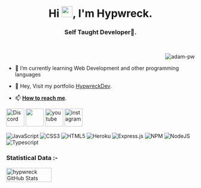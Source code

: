 <h1 align="center">Hi <img src="https://media.giphy.com/media/hvRJCLFzcasrR4ia7z/giphy.gif" width="29px">, I'm Hypwreck.</h1>
<h3 align="center">Self Taught Developer🌟.</h3>

<br>

<p><img align="right" src="https://github.com/Adam-pw/Adam-pw/blob/main/animation_500_kxa883sd.gif" alt="adam-pw" /></p>

<br>

- 🌱 I’m currently learning Web Development and other programming languages

- 🌟 Hey, Visit my portfolio [HypwreckDev](https://hypwreckdev.000webhostapp.com/index.html).

- 📫 [**How to reach me**](hypwreck@gmail.com).


<a href="https://discord.gg/93tZ7Vtcs8"><img width="48" height="48" src="https://github.com/dheereshagrwal/colored-icons/blob/master/svg/discord.svg" alt="Discord"></a>
<a href="https://open.spotify.com/user/31ymaua7ana52k2weyuceiwdx5ga?si=f499c133db5140f4&nd=1"><img height="48" width="48" src="https://github.com/dheereshagrwal/colored-icons/blob/master/svg/spotify.svg" alt="" /></a>
<a href="https://www.youtube.com/channel/UCxLLUfZ-CXEgsJpZOe8pSPA"><img src="https://github.com/dheereshagrwal/colored-icons/blob/master/images/youtube.png" alt="youtube" height="48" width="48"></a>
<a href="https://www.instagram.com/hypwreck/"><img src="https://github.com/dheereshagrwal/colored-icons/blob/master/svg/instagram.svg" alt="instagram" height="48" width="48"></a>

![JavaScript](https://img.shields.io/badge/javascript-%23323330.svg?style=for-the-badge&logo=javascript&logoColor=%23F7DF1E)
![CSS3](https://img.shields.io/badge/css3-%231572B6.svg?style=for-the-badge&logo=css3&logoColor=white)
![HTML5](https://img.shields.io/badge/html5-%23E34F26.svg?style=for-the-badge&logo=html5&logoColor=white)
![Heroku](https://img.shields.io/badge/heroku-%23430098.svg?style=for-the-badge&logo=heroku&logoColor=white) 
![Express.js](https://img.shields.io/badge/express.js-%23404d59.svg?style=for-the-badge&logo=express&logoColor=%2361DAFB) 
![NPM](https://img.shields.io/badge/NPM-%23000000.svg?style=for-the-badge&logo=npm&logoColor=white) 
![NodeJS](https://img.shields.io/badge/node.js-6DA55F?style=for-the-badge&logo=node.js&logoColor=white)
![Typescript](https://img.shields.io/badge/TypeScript-007ACC?style=for-the-badge&logo=typescript&logoColor=white)

<h3>Statistical Data :-</h3>
<div style="display:flex;">
<img width="49%" src="https://github-readme-stats.vercel.app/api?username=hypwreck&show_icons=true&theme=dark&bg_color=161c1c&hide_border=true&icon_color=00ff99&title_color=00ff99&border_radius=16" alt="hypwreck GitHub Stats">
<span style="display:inline-block;width:2%"></span>


<!---
Hypwreck/Hypwreck is a ✨ special ✨ repository because its `README.md` (this file) appears on your GitHub profile.
You can click the Preview link to take a look at your changes.
--->
